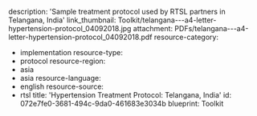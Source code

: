 description: 'Sample treatment protocol used by RTSL partners in Telangana, India'
link_thumbnail: Toolkit/telangana---a4-letter-hypertension-protocol_04092018.jpg
attachment: PDFs/telangana---a4-letter-hypertension-protocol_04092018.pdf
resource-category:
  - implementation
resource-type:
  - protocol
resource-region:
  - asia
  - asia
resource-language:
  - english
resource-source:
  - rtsl
title: 'Hypertension Treatment Protocol: Telangana, India'
id: 072e7fe0-3681-494c-9da0-461683e3034b
blueprint: Toolkit
